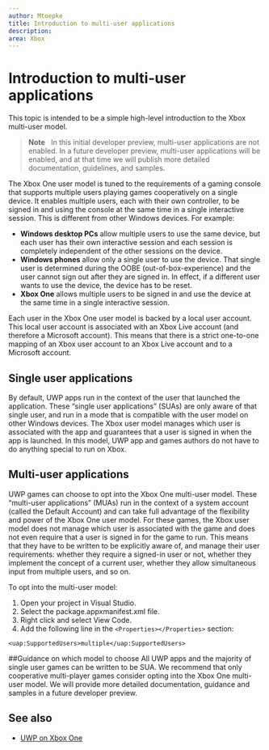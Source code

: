 ```yaml
---
author: Mtoepke
title: Introduction to multi-user applications
description: 
area: Xbox
---
```


# Introduction to multi-user applications

This topic is intended to be a simple high-level introduction to the Xbox multi-user model.

> **Note**
            &nbsp;&nbsp;In this initial developer preview, multi-user applications are not enabled. In a future developer preview, multi-user applications will be enabled, and at that time we will publish more detailed documentation, guidelines, and samples. 

The Xbox One user model is tuned to the requirements of a gaming console that supports multiple users playing games cooperatively on a single device. It enables multiple users, each with their own controller, to be signed in and using the console at the same time in a single interactive session. This is different from other Windows devices. For example:
* **Windows desktop PCs** allow multiple users to use the same device, but each user has their own interactive session and each session is completely independent of the other sessions on the device.
* **Windows phones** allow only a single user to use the device. That single user is determined during the OOBE (out-of-box-experience) and the user cannot sign out after they are signed in. In effect, if a different user wants to use the device, the device has to be reset. 
* **Xbox One** allows multiple users to be signed in and use the device at the same time in a single interactive session.

Each user in the Xbox One user model is backed by a local user account. This local user account is associated with an Xbox Live account (and therefore a Microsoft account). This means that there is a strict one-to-one mapping of an Xbox user account to an Xbox Live account and to a Microsoft account.

## Single user applications
By default, UWP apps run in the context of the user that launched the application. These “single user applications” (SUAs) are only aware of that single user, and run in a mode that is compatible with the user model on other Windows devices. The Xbox user model manages which user is associated with the app and guarantees that a user is signed in when the app is launched. In this model, UWP app and games authors do not have to do anything special to run on Xbox. 

## Multi-user applications
UWP games can choose to opt into the Xbox One multi-user model. These “multi-user applications” (MUAs) run in the context of a system account (called the Default Account) and can take full advantage of the flexibility and power of the Xbox One user model. For these games, the Xbox user model does not manage which user is associated with the game and does not even require that a user is signed in for the game to run. This means that they have to be written to be explicitly aware of, and manage their user requirements: whether they require a signed-in user or not, whether they implement the concept of a current user, whether they allow simultaneous input from multiple users, and so on.
   
To opt into the multi-user model:   
1. Open your project in Visual Studio.   
2. Select the package.appxmanifest.xml file.   
3. Right click and select View Code.   
4. Add the following line in the `<Properties></Properties>` section:

`<uap:SupportedUsers>multiple</uap:SupportedUsers>`

##Guidance on which model to choose
All UWP apps and the majority of single user games can be written to be SUA. We recommend that only cooperative multi-player games consider opting into the Xbox One multi-user model. We will provide more detailed documentation, guidance and samples in a future developer preview.

## See also
- [UWP on Xbox One](index.md)


<!--HONumber=Jun16_HO3-->


